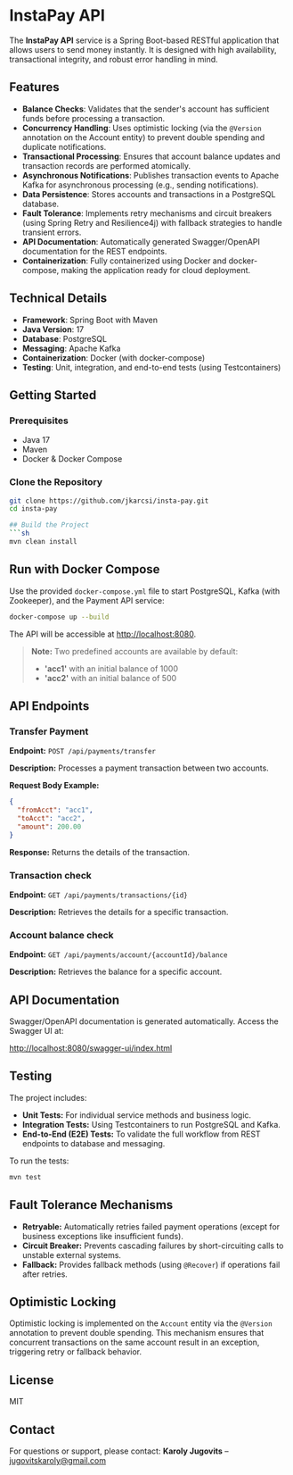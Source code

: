 # InstaPay API

The **InstaPay API** service is a Spring Boot-based RESTful application that allows users to send money instantly. It is designed with high availability, transactional integrity, and robust error handling in mind.

## Features

- **Balance Checks**: Validates that the sender's account has sufficient funds before processing a transaction.
- **Concurrency Handling**: Uses optimistic locking (via the `@Version` annotation on the Account entity) to prevent double spending and duplicate notifications.
- **Transactional Processing**: Ensures that account balance updates and transaction records are performed atomically.
- **Asynchronous Notifications**: Publishes transaction events to Apache Kafka for asynchronous processing (e.g., sending notifications).
- **Data Persistence**: Stores accounts and transactions in a PostgreSQL database.
- **Fault Tolerance**: Implements retry mechanisms and circuit breakers (using Spring Retry and Resilience4j) with fallback strategies to handle transient errors.
- **API Documentation**: Automatically generated Swagger/OpenAPI documentation for the REST endpoints.
- **Containerization**: Fully containerized using Docker and docker-compose, making the application ready for cloud deployment.

## Technical Details

- **Framework**: Spring Boot with Maven
- **Java Version**: 17
- **Database**: PostgreSQL
- **Messaging**: Apache Kafka
- **Containerization**: Docker (with docker-compose)
- **Testing**: Unit, integration, and end-to-end tests (using Testcontainers)

## Getting Started

### Prerequisites

- Java 17
- Maven
- Docker & Docker Compose

### Clone the Repository

```bash
git clone https://github.com/jkarcsi/insta-pay.git
cd insta-pay

## Build the Project
```sh
mvn clean install
```

## Run with Docker Compose
Use the provided `docker-compose.yml` file to start PostgreSQL, Kafka (with Zookeeper), and the Payment API service:

```sh
docker-compose up --build
```

The API will be accessible at [http://localhost:8080](http://localhost:8080).

> **Note:** Two predefined accounts are available by default:
> - **'acc1'** with an initial balance of 1000
> - **'acc2'** with an initial balance of 500

## API Endpoints
### Transfer Payment
**Endpoint:** `POST /api/payments/transfer`

**Description:** Processes a payment transaction between two accounts.

**Request Body Example:**
```json
{
  "fromAcct": "acc1",
  "toAcct": "acc2",
  "amount": 200.00
}
```

**Response:** Returns the details of the transaction.

### Transaction check
**Endpoint:** `GET /api/payments/transactions/{id}`

**Description:** Retrieves the details for a specific transaction.


### Account balance check
**Endpoint:** `GET /api/payments/account/{accountId}/balance`

**Description:** Retrieves the balance for a specific account.

## API Documentation
Swagger/OpenAPI documentation is generated automatically. Access the Swagger UI at:

[http://localhost:8080/swagger-ui/index.html](http://localhost:8080/swagger-ui/index.html)

## Testing
The project includes:

- **Unit Tests:** For individual service methods and business logic.
- **Integration Tests:** Using Testcontainers to run PostgreSQL and Kafka.
- **End-to-End (E2E) Tests:** To validate the full workflow from REST endpoints to database and messaging.

To run the tests:

```sh
mvn test
```

## Fault Tolerance Mechanisms
- **Retryable:** Automatically retries failed payment operations (except for business exceptions like insufficient funds).
- **Circuit Breaker:** Prevents cascading failures by short-circuiting calls to unstable external systems.
- **Fallback:** Provides fallback methods (using `@Recover`) if operations fail after retries.

## Optimistic Locking
Optimistic locking is implemented on the `Account` entity via the `@Version` annotation to prevent double spending. This mechanism ensures that concurrent transactions on the same account result in an exception, triggering retry or fallback behavior.

## License
MIT

## Contact
For questions or support, please contact:
**Karoly Jugovits** – [jugovitskaroly@gmail.com](mailto:jugovitskaroly@gmail.com)